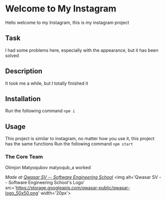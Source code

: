 # Welcome to My Instagram
Hello welcome to my Instagram, 
this is my instagram project

## Task
I had some problems here, especially with the appearance, but it has been solved

## Description
It took me a while, but I totally finished it

## Installation
Run the following command
```npm i```

## Usage

This project is similar to instagram, no matter how you use it, 
this project has the same functions
Run the following command
```npm start```

### The Core Team
Olimjon Matyoqubov
 matyoqub_a 
 worked

<span><i>Made at <a href='https://qwasar.io'>Qwasar SV -- Software Engineering School</a></i></span>
<span><img alt='Qwasar SV -- Software Engineering School's Logo' src='https://storage.googleapis.com/qwasar-public/qwasar-logo_50x50.png' width='20px'></span>
